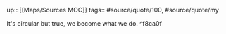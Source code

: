 up:: [[Maps/Sources MOC]]
tags:: #source/quote/100, #source/quote/my

It's circular but true, we become what we do. ^f8ca0f
